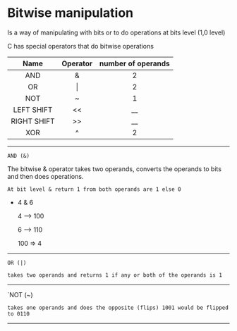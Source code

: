 # Bitwise manipulation

Is a way of manipulating with bits or to do operations at bits level (1,0 level)

C has special operators that do bitwise operations

|Name | Operator | number of operands|
| :------: | :------: | :------: | 
| AND| & | 2|
| OR| \||2|
NOT|~| 1|
LEFT SHIFT|<<|__|
RIGHT SHIFT|>>|__|
XOR|^|2|

***
`AND (&)`

The bitwise & operator takes two operands, converts the operands to bits and then does operations.

`At bit level & return 1 from both operands are 1 else 0`

- 4 & 6

    4 --> 100

    6 --> 110
    
    100 => 4

***
`OR (|)`

`takes two operands and returns 1 if any or both of the operands is 1`

***

`NOT (~)

`takes one operands and does the opposite (flips) 1001 would be flipped to 0110 `

***
